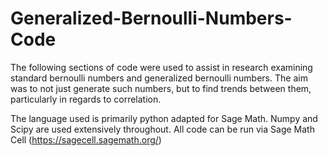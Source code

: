 # Generalized-Bernoulli-Numbers-Code
The following sections of code were used to assist in research examining standard bernoulli numbers and generalized bernoulli numbers. The aim was to not just generate such numbers, but to find trends between them, particularly in regards to correlation.

The language used is primarily python adapted for Sage Math. Numpy and Scipy are used extensively throughout. All code can be run via Sage Math Cell (https://sagecell.sagemath.org/)
